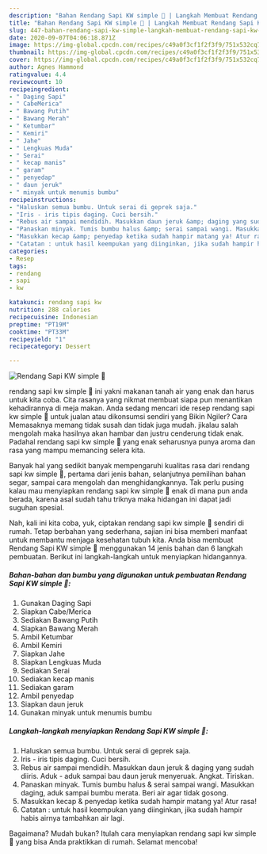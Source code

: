 ```yaml
---
description: "Bahan Rendang Sapi KW simple 🐄 | Langkah Membuat Rendang Sapi KW simple 🐄 Yang Lezat Sekali"
title: "Bahan Rendang Sapi KW simple 🐄 | Langkah Membuat Rendang Sapi KW simple 🐄 Yang Lezat Sekali"
slug: 447-bahan-rendang-sapi-kw-simple-langkah-membuat-rendang-sapi-kw-simple-yang-lezat-sekali
date: 2020-09-07T04:06:18.871Z
image: https://img-global.cpcdn.com/recipes/c49a0f3cf1f2f3f9/751x532cq70/rendang-sapi-kw-simple-🐄-foto-resep-utama.jpg
thumbnail: https://img-global.cpcdn.com/recipes/c49a0f3cf1f2f3f9/751x532cq70/rendang-sapi-kw-simple-🐄-foto-resep-utama.jpg
cover: https://img-global.cpcdn.com/recipes/c49a0f3cf1f2f3f9/751x532cq70/rendang-sapi-kw-simple-🐄-foto-resep-utama.jpg
author: Agnes Hammond
ratingvalue: 4.4
reviewcount: 10
recipeingredient:
- " Daging Sapi"
- " CabeMerica"
- " Bawang Putih"
- " Bawang Merah"
- " Ketumbar"
- " Kemiri"
- " Jahe"
- " Lengkuas Muda"
- " Serai"
- " kecap manis"
- " garam"
- " penyedap"
- " daun jeruk"
- " minyak untuk menumis bumbu"
recipeinstructions:
- "Haluskan semua bumbu. Untuk serai di geprek saja."
- "Iris - iris tipis daging. Cuci bersih."
- "Rebus air sampai mendidih. Masukkan daun jeruk &amp; daging yang sudah diiris. Aduk - aduk sampai bau daun jeruk menyeruak. Angkat. Tiriskan."
- "Panaskan minyak. Tumis bumbu halus &amp; serai sampai wangi. Masukkan daging, aduk sampai bumbu merata. Beri air agar tidak gosong."
- "Masukkan kecap &amp; penyedap ketika sudah hampir matang ya! Atur rasa!"
- "Catatan : untuk hasil keempukan yang diinginkan, jika sudah hampir habis airnya tambahkan air lagi."
categories:
- Resep
tags:
- rendang
- sapi
- kw

katakunci: rendang sapi kw 
nutrition: 288 calories
recipecuisine: Indonesian
preptime: "PT19M"
cooktime: "PT33M"
recipeyield: "1"
recipecategory: Dessert

---
```



![Rendang Sapi KW simple 🐄](https://img-global.cpcdn.com/recipes/c49a0f3cf1f2f3f9/751x532cq70/rendang-sapi-kw-simple-🐄-foto-resep-utama.jpg)


rendang sapi kw simple 🐄 ini yakni makanan tanah air yang enak dan harus untuk kita coba. Cita rasanya yang nikmat membuat siapa pun menantikan kehadirannya di meja makan.
Anda sedang mencari ide resep rendang sapi kw simple 🐄 untuk jualan atau dikonsumsi sendiri yang Bikin Ngiler? Cara Memasaknya memang tidak susah dan tidak juga mudah. jikalau salah mengolah maka hasilnya akan hambar dan justru cenderung tidak enak. Padahal rendang sapi kw simple 🐄 yang enak seharusnya punya aroma dan rasa yang mampu memancing selera kita.

Banyak hal yang sedikit banyak mempengaruhi kualitas rasa dari rendang sapi kw simple 🐄, pertama dari jenis bahan, selanjutnya pemilihan bahan segar, sampai cara mengolah dan menghidangkannya. Tak perlu pusing kalau mau menyiapkan rendang sapi kw simple 🐄 enak di mana pun anda berada, karena asal sudah tahu triknya maka hidangan ini dapat jadi suguhan spesial.




Nah, kali ini kita coba, yuk, ciptakan rendang sapi kw simple 🐄 sendiri di rumah. Tetap berbahan yang sederhana, sajian ini bisa memberi manfaat untuk membantu menjaga kesehatan tubuh kita. Anda bisa membuat Rendang Sapi KW simple 🐄 menggunakan 14 jenis bahan dan 6 langkah pembuatan. Berikut ini langkah-langkah untuk menyiapkan hidangannya.

<!--inarticleads1-->

##### Bahan-bahan dan bumbu yang digunakan untuk pembuatan Rendang Sapi KW simple 🐄:

1. Gunakan  Daging Sapi
1. Siapkan  Cabe/Merica
1. Sediakan  Bawang Putih
1. Siapkan  Bawang Merah
1. Ambil  Ketumbar
1. Ambil  Kemiri
1. Siapkan  Jahe
1. Siapkan  Lengkuas Muda
1. Sediakan  Serai
1. Sediakan  kecap manis
1. Sediakan  garam
1. Ambil  penyedap
1. Siapkan  daun jeruk
1. Gunakan  minyak untuk menumis bumbu




<!--inarticleads2-->

##### Langkah-langkah menyiapkan Rendang Sapi KW simple 🐄:

1. Haluskan semua bumbu. Untuk serai di geprek saja.
1. Iris - iris tipis daging. Cuci bersih.
1. Rebus air sampai mendidih. Masukkan daun jeruk &amp; daging yang sudah diiris. Aduk - aduk sampai bau daun jeruk menyeruak. Angkat. Tiriskan.
1. Panaskan minyak. Tumis bumbu halus &amp; serai sampai wangi. Masukkan daging, aduk sampai bumbu merata. Beri air agar tidak gosong.
1. Masukkan kecap &amp; penyedap ketika sudah hampir matang ya! Atur rasa!
1. Catatan : untuk hasil keempukan yang diinginkan, jika sudah hampir habis airnya tambahkan air lagi.




Bagaimana? Mudah bukan? Itulah cara menyiapkan rendang sapi kw simple 🐄 yang bisa Anda praktikkan di rumah. Selamat mencoba!
